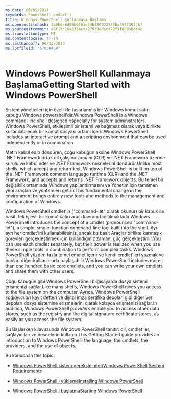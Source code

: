 ```yaml
---
ms.date: 06/05/2017
keywords: PowerShell cmdlet'i
title: Windows PowerShell Kullanmaya Başlama
ms.openlocfilehash: 3b0bde8d86b0f0ae64b430022543ba493f3927b7
ms.sourcegitcommit: a6f13c16a535acea279c0ddeca72f1f0d8a8ce4c
ms.translationtype: MT
ms.contentlocale: tr-TR
ms.lasthandoff: 06/12/2019
ms.locfileid: "67030468"
---
```

# <a name="getting-started-with-windows-powershell"></a><span data-ttu-id="d2a4c-103">Windows PowerShell Kullanmaya Başlama</span><span class="sxs-lookup"><span data-stu-id="d2a4c-103">Getting Started with Windows PowerShell</span></span>
<span data-ttu-id="d2a4c-104">Sistem yöneticileri için özellikle tasarlanmış bir Windows komut satırı kabuğu Windows powershell'dir.</span><span class="sxs-lookup"><span data-stu-id="d2a4c-104">Windows PowerShell is a Windows command-line shell designed especially for system administrators.</span></span> <span data-ttu-id="d2a4c-105">Windows PowerShell, etkileşimli bir istemi ve bağımsız olarak veya birlikte kullanılabilecek bir komut dosyası ortamı içerir.</span><span class="sxs-lookup"><span data-stu-id="d2a4c-105">Windows PowerShell includes an interactive prompt and a scripting environment that can be used independently or in combination.</span></span>

<span data-ttu-id="d2a4c-106">Metin kabul edip döndüren, çoğu kabuğun aksine Windows PowerShell .NET Framework ortak dil çalışma zamanı (CLR) ve .NET Framework üzerine kurulu ve kabul eder ve .NET Framework nesnelerini döndürür.</span><span class="sxs-lookup"><span data-stu-id="d2a4c-106">Unlike most shells, which accept and return text, Windows PowerShell is built on top of the .NET Framework common language runtime (CLR) and the .NET Framework, and accepts and returns .NET Framework objects.</span></span> <span data-ttu-id="d2a4c-107">Bu temel bir değişiklik ortamında Windows yapılandırmasını ve Yönetim için tamamen yeni araçları ve yöntemleri getirir.</span><span class="sxs-lookup"><span data-stu-id="d2a4c-107">This fundamental change in the environment brings entirely new tools and methods to the management and configuration of Windows.</span></span>

<span data-ttu-id="d2a4c-108">Windows PowerShell cmdlet'in ("command-let" olarak okunur) bir kabuk ile basit, tek işlevli bir komut satırı aracı kavram tanıtılmaktadır.</span><span class="sxs-lookup"><span data-stu-id="d2a4c-108">Windows PowerShell introduces the concept of a cmdlet (pronounced "command-let"), a simple, single-function command-line tool built into the shell.</span></span> <span data-ttu-id="d2a4c-109">Ayrı ayrı her cmdlet'ini kullanabilirsiniz, ancak bu basit Araçlar birlikte karmaşık görevleri gerçekleştirmek için kullandığınız zaman, güç gerçekleştirilir.</span><span class="sxs-lookup"><span data-stu-id="d2a4c-109">You can use each cmdlet separately, but their power is realized when you use these simple tools in combination to perform complex tasks.</span></span> <span data-ttu-id="d2a4c-110">Windows PowerShell yüzden fazla temel cmdlet içerir ve kendi cmdlet'leri yazmak ve bunları diğer kullanıcılarla paylaşabilir.</span><span class="sxs-lookup"><span data-stu-id="d2a4c-110">Windows PowerShell includes more than one hundred basic core cmdlets, and you can write your own cmdlets and share them with other users.</span></span>

<span data-ttu-id="d2a4c-111">Çoğu kabuğun gibi Windows PowerShell bilgisayarda dosya sistemi erişmenizi sağlar.</span><span class="sxs-lookup"><span data-stu-id="d2a4c-111">Like many shells, Windows PowerShell gives you access to the file system on the computer.</span></span> <span data-ttu-id="d2a4c-112">Ayrıca, Windows PowerShell *sağlayıcıları* kayıt defteri ve dijital imza sertifika depoları gibi diğer veri depoları dosya sistemine erişmelerini olarak kolayca erişmenizi sağlar.</span><span class="sxs-lookup"><span data-stu-id="d2a4c-112">In addition, Windows PowerShell *providers* enable you to access other data stores, such as the registry and the digital signature certificate stores, as easily as you access the file system.</span></span>

<span data-ttu-id="d2a4c-113">Bu Başlarken kılavuzunda Windows PowerShell tanıtır: dil, cmdlet'ler, sağlayıcıları ve nesnelerin kullanın.</span><span class="sxs-lookup"><span data-stu-id="d2a4c-113">This Getting Started guide provides an introduction to Windows PowerShell: the language, the cmdlets, the providers, and the use of objects.</span></span>

<span data-ttu-id="d2a4c-114">Bu konuda:</span><span class="sxs-lookup"><span data-stu-id="d2a4c-114">In this topic:</span></span>

- [<span data-ttu-id="d2a4c-115">Windows PowerShell sistem gereksinimleri</span><span class="sxs-lookup"><span data-stu-id="d2a4c-115">Windows PowerShell System Requirements</span></span>](../setup/Windows-PowerShell-System-Requirements.md)

- [<span data-ttu-id="d2a4c-116">Windows PowerShell'i yükleme</span><span class="sxs-lookup"><span data-stu-id="d2a4c-116">Installing Windows PowerShell</span></span>](../setup/Installing-Windows-PowerShell.md)

- [<span data-ttu-id="d2a4c-117">Windows PowerShell'i başlatma</span><span class="sxs-lookup"><span data-stu-id="d2a4c-117">Starting Windows PowerShell</span></span>](../setup/Starting-Windows-PowerShell.md)
